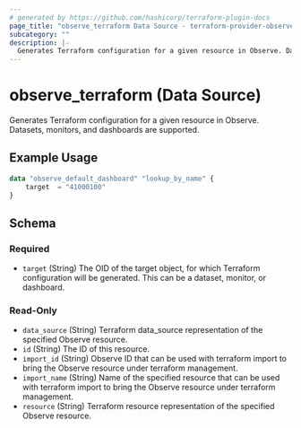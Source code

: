 ```yaml
---
# generated by https://github.com/hashicorp/terraform-plugin-docs
page_title: "observe_terraform Data Source - terraform-provider-observe"
subcategory: ""
description: |-
  Generates Terraform configuration for a given resource in Observe. Datasets, monitors, and dashboards are supported.
---
```


# observe_terraform (Data Source)

Generates Terraform configuration for a given resource in Observe. Datasets, monitors, and dashboards are supported.

## Example Usage

```terraform
data "observe_default_dashboard" "lookup_by_name" {
    target  = "41000100"
}
```

<!-- schema generated by tfplugindocs -->
## Schema

### Required

- `target` (String) The OID of the target object, for which Terraform configuration will be generated. This can be a dataset, monitor, or dashboard.

### Read-Only

- `data_source` (String) Terraform data_source representation of the specified Observe resource.
- `id` (String) The ID of this resource.
- `import_id` (String) Observe ID that can be used with terraform import to bring the Observe resource under terraform management.
- `import_name` (String) Name of the specified resource  that can be used with terraform import to bring the Observe resource under terraform management.
- `resource` (String) Terraform resource representation of the specified Observe resource.
